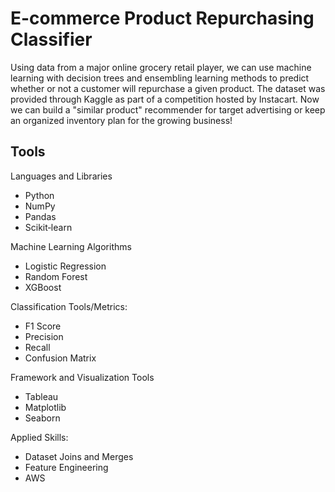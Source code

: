 # E-commerce Product Repurchasing Classifier
Using data from a major online grocery retail player, we can use machine learning with decision trees and ensembling learning methods to predict whether or not a customer will repurchase a given product. The dataset was provided through Kaggle as part of a competition hosted by Instacart. Now we can build a "similar product" recommender for target advertising or keep an organized inventory plan for the growing business!

## Tools
Languages and Libraries
- Python
- NumPy
- Pandas
- Scikit‐learn

Machine Learning Algorithms
- Logistic Regression
- Random Forest
- XGBoost

Classification Tools/Metrics:
- F1 Score
- Precision
- Recall
- Confusion Matrix

Framework and Visualization Tools
- Tableau
- Matplotlib
- Seaborn

Applied Skills:
- Dataset Joins and Merges
- Feature Engineering
- AWS

